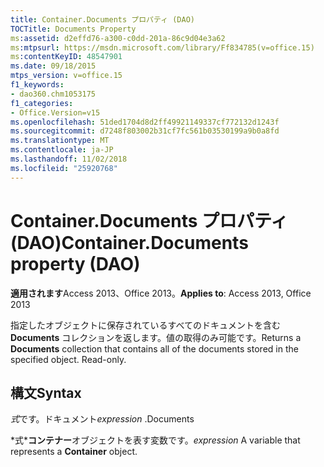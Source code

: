 ```yaml
---
title: Container.Documents プロパティ (DAO)
TOCTitle: Documents Property
ms:assetid: d2effd76-a300-c0dd-201a-86c9d04e3a62
ms:mtpsurl: https://msdn.microsoft.com/library/Ff834785(v=office.15)
ms:contentKeyID: 48547901
ms.date: 09/18/2015
mtps_version: v=office.15
f1_keywords:
- dao360.chm1053175
f1_categories:
- Office.Version=v15
ms.openlocfilehash: 51ded1704d8d2ff49921149337cf772132d1243f
ms.sourcegitcommit: d7248f803002b31cf7fc561b03530199a9b0a8fd
ms.translationtype: MT
ms.contentlocale: ja-JP
ms.lasthandoff: 11/02/2018
ms.locfileid: "25920768"
---
```

# <a name="containerdocuments-property-dao"></a><span data-ttu-id="0e96f-102">Container.Documents プロパティ (DAO)</span><span class="sxs-lookup"><span data-stu-id="0e96f-102">Container.Documents property (DAO)</span></span>


<span data-ttu-id="0e96f-103">**適用されます**Access 2013、Office 2013。</span><span class="sxs-lookup"><span data-stu-id="0e96f-103">**Applies to**: Access 2013, Office 2013</span></span>

<span data-ttu-id="0e96f-p101">指定したオブジェクトに保存されているすべてのドキュメントを含む **Documents** コレクションを返します。値の取得のみ可能です。</span><span class="sxs-lookup"><span data-stu-id="0e96f-p101">Returns a **Documents** collection that contains all of the documents stored in the specified object. Read-only.</span></span>

## <a name="syntax"></a><span data-ttu-id="0e96f-106">構文</span><span class="sxs-lookup"><span data-stu-id="0e96f-106">Syntax</span></span>

<span data-ttu-id="0e96f-107">*式*です。ドキュメント</span><span class="sxs-lookup"><span data-stu-id="0e96f-107">*expression* .Documents</span></span>

<span data-ttu-id="0e96f-108">\*式\***コンテナー**オブジェクトを表す変数です。</span><span class="sxs-lookup"><span data-stu-id="0e96f-108">*expression* A variable that represents a **Container** object.</span></span>

